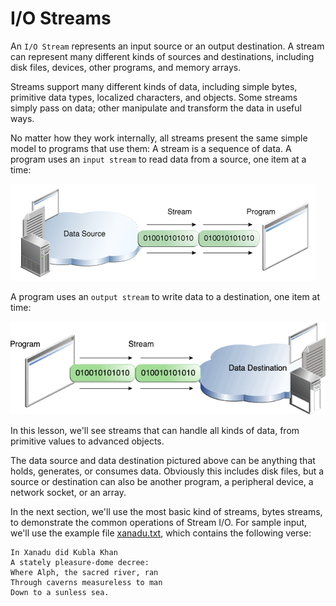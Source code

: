 # I/O Streams

An `I/O Stream` represents an input source or an output destination. A stream can represent many different kinds of sources and destinations, including disk files, devices, other programs, and memory arrays.

Streams support many different kinds of data, including simple bytes, primitive data types, localized characters, and objects. Some streams simply pass on data; other manipulate and transform the data in useful ways.

No matter how they work internally, all streams present the same simple model to programs that use them: A stream is a sequence of data. A program uses an `input stream` to read data from a source, one item at a time:

![Reading information into a program](./images/io-ins.gif "Reading information into a program")

A program uses an `output stream` to write data to a destination, one item at time:

![Writing information from a program](./images/io-outs.gif "Writing information from a program")

In this lesson, we'll see streams that can handle all kinds of data, from primitive values to advanced objects.

The data source and data destination pictured above can be anything that holds, generates, or consumes data. Obviously this includes disk files, but a source or destination can also be another program, a peripheral device, a network socket, or an array.

In the next section, we'll use the most basic kind of streams, bytes streams, to demonstrate the common operations of Stream I/O. For sample input, we'll use the example file [xanadu.txt](https://docs.oracle.com/javase/tutorial/essential/io/examples/xanadu.txt), which contains the following verse:

```
In Xanadu did Kubla Khan
A stately pleasure-dome decree:
Where Alph, the sacred river, ran
Through caverns measureless to man
Down to a sunless sea.
```